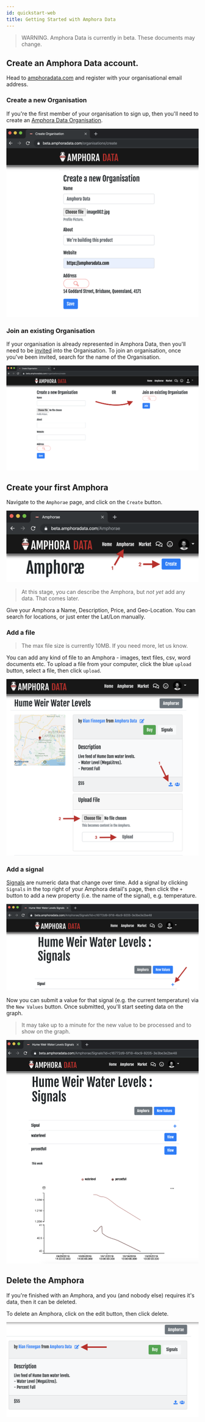 ```yaml
---
id: quickstart-web
title: Getting Started with Amphora Data
---
```


> WARNING. Amphora Data is currently in beta. These documents may change.

## Create an Amphora Data account.

Head to [amphoradata.com](https://beta.amphoradata.com) and register with your organisational email address.

### Create a new Organisation

If you're the first member of your organisation to sign up, then you'll need to create an [Amphora Data Organisation](../models/organisation.md).

![New Organisation, Screenshot](../assets/screenshots/new_organisation.png)

### Join an existing Organisation

If your organisation is already represented in Amphora Data, then you'll need to be [invited](../how-to-guides/invite-to-organisation.md) into the Organisation. To join an organisation, once you've been invited, search for the name of the Organisation.

![Join Organisation, Screenshot](../assets/screenshots/join_organisation.png)

## Create your first Amphora

Navigate to the `Amphorae` page, and click on the `Create` button.

![How to Navigate to Create Amphora, Screenshot](../assets/screenshots/nav_create_amphora.png)

> At this stage, you can describe the Amphora, but *not yet* add any data. That comes later.

Give your Amphora a Name, Description, Price, and Geo-Location. You can search for locations, or just enter the Lat/Lon manually.

### Add a file

> The max file size is currently 10MB. If you need more, let us know.

You can add any kind of file to an Amphora - images, text files, csv, word documents etc. To upload a file from your computer, click the blue `upload` button, select a file, then click `upload`.

![Add a file to an Amphora, Screenshot](../assets/screenshots/add_file_amphora.png)


### Add a signal

[Signals](../models/signal.md) are numeric data that change over time. Add a signal by clicking `Signals` in the top right of your Amphora detail's page, then click the `+` button to add a new property (i.e. the name of the signal), e.g. temperature.

![Add a signal to an Amphora, Screenshot](../assets/screenshots/add_signal_amphora.png)

Now you can submit a value for that signal (e.g. the current temperature) via the `New Values` button. Once submitted, you'll start seeting data on the graph.

> It may take up to a minute for the new value to be processed and to show on the graph.

![Viewing a signal on an Amphora, Screenshot](../assets/screenshots/view_signal_amphora.png)


## Delete the Amphora

If you're finished with an Amphora, and you (and nobody else) requires it's data, then it can be deleted.

To delete an Amphora, click on the edit button, then click delete.

![How to edit an Amphora, Screenshot](../assets/screenshots/edit_amphora_button.png)
